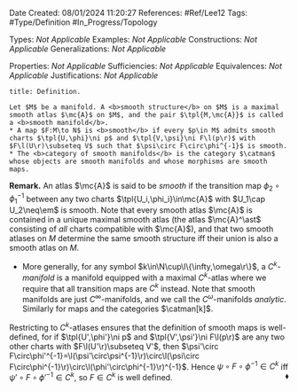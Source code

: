 <div class="topSpace"></div>

Date Created: 08/01/2024 11:20:27
References: #Ref/Lee12
Tags: #Type/Definition #In_Progress/Topology

Types: <i>Not Applicable</i>
Examples: <i>Not Applicable</i>
Constructions: <i>Not Applicable</i>
Generalizations: <i>Not Applicable</i>

Properties: <i>Not Applicable</i>
Sufficiencies: <i>Not Applicable</i>
Equivalences: <i>Not Applicable</i>
Justifications: <i>Not Applicable</i>

``` ad-Definition
title: Definition.

Let $M$ be a manifold. A <b>smooth structure</b> on $M$ is a maximal smooth atlas $\mc{A}$ on $M$, and the pair $\tpl{M,\mc{A}}$ is called a <b>smooth manifold</b>.
* A map $F:M\to N$ is <b>smooth</b> if every $p\in M$ admits smooth charts $\tpl{U,\phi}\ni p$ and $\tpl{V,\psi}\ni F\l(p\r)$ with $F\l(U\r)\subseteq V$ such that $\psi\circ F\circ\phi^{-1}$ is smooth.
* The <b>category of smooth manifolds</b> is the category $\catman$ whose objects are smooth manifolds and whose morphisms are smooth maps.

```

<b>Remark.</b> An atlas $\mc{A}$ is said to be <i>smooth</i> if the transition map $\phi_2\circ\phi_1^{-1}$ between any two charts $\tpl{U_i,\phi_i}\in\mc{A}$ with $U_1\cap U_2\neq\em$ is smooth. Note that every smooth atlas $\mc{A}$ is contained in a unique maximal smooth atlas (the atlas $\mc{A}^\ast$ consisting of <i>all</i> charts compatible with $\mc{A}$), and that two smooth atlases on $M$ determine the same smooth structure iff their union is also a smooth atlas on $M$.
* More generally, for any symbol $k\in\N\cup\l\{\infty,\omega\r\}$, a <i>$C^k$-manifold</i> is a manifold equipped with a maximal $C^k$-atlas where we require that all transition maps are $C^k$ instead. Note that smooth manifolds are just $C^\infty$-manifolds, and we call the $C^\omega$-manifolds <i>analytic</i>. Similarly for maps and the categories $\catman[k]$.

Restricting to $C^k$-atlases ensures that the definition of smooth maps is well-defined, for if $\tpl{U',\phi'}\ni p$ and $\tpl{V',\psi'}\ni F\l(p\r)$ are any two other charts with $F\l(U'\r)\subseteq V'$, then $\psi'\circ F\circ\phi'^{-1}=\l(\psi'\circ\psi^{-1}\r)\circ\l(\psi\circ F\circ\phi^{-1}\r)\circ\l(\phi'\circ\phi^{-1}\r)^{-1}$. Hence $\psi\circ F\circ\phi^{-1}\in C^k$ iff $\psi'\circ F\circ\phi'^{-1}\in C^k$, so $F\in C^k$ is well defined.<span style="float:right;">$\blacklozenge$</span>
